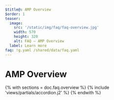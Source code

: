 ```yaml
---
$title@: AMP Overview
$order: 1
teaser:
  image:
    src: '/static/img/faq/faq-overview.jpg'
    width: 570
    height: 320
    alt: FAQ – AMP Overview
  label: Learn more
faq: !g.yaml /shared/data/faq.yaml
---
```


# AMP Overview

{% with sections = doc.faq.overview %}
{% include 'views/partials/accordion.j2' %}
{% endwith %}
